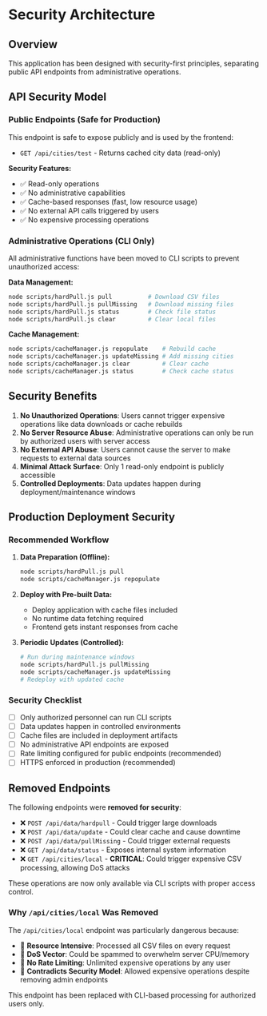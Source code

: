 # Security Architecture

## Overview

This application has been designed with security-first principles, separating public API endpoints from administrative operations.

## API Security Model

### Public Endpoints (Safe for Production)

This endpoint is safe to expose publicly and is used by the frontend:

- `GET /api/cities/test` - Returns cached city data (read-only)

**Security Features:**

- ✅ Read-only operations
- ✅ No administrative capabilities
- ✅ Cache-based responses (fast, low resource usage)
- ✅ No external API calls triggered by users
- ✅ No expensive processing operations

### Administrative Operations (CLI Only)

All administrative functions have been moved to CLI scripts to prevent unauthorized access:

**Data Management:**

```bash
node scripts/hardPull.js pull          # Download CSV files
node scripts/hardPull.js pullMissing   # Download missing files
node scripts/hardPull.js status        # Check file status
node scripts/hardPull.js clear         # Clear local files
```

**Cache Management:**

```bash
node scripts/cacheManager.js repopulate    # Rebuild cache
node scripts/cacheManager.js updateMissing # Add missing cities
node scripts/cacheManager.js clear         # Clear cache
node scripts/cacheManager.js status        # Check cache status
```

## Security Benefits

1. **No Unauthorized Operations**: Users cannot trigger expensive operations like data downloads or cache rebuilds
2. **No Server Resource Abuse**: Administrative operations can only be run by authorized users with server access
3. **No External API Abuse**: Users cannot cause the server to make requests to external data sources
4. **Minimal Attack Surface**: Only 1 read-only endpoint is publicly accessible
5. **Controlled Deployments**: Data updates happen during deployment/maintenance windows

## Production Deployment Security

### Recommended Workflow

1. **Data Preparation (Offline):**

   ```bash
   node scripts/hardPull.js pull
   node scripts/cacheManager.js repopulate
   ```

2. **Deploy with Pre-built Data:**

   - Deploy application with cache files included
   - No runtime data fetching required
   - Frontend gets instant responses from cache

3. **Periodic Updates (Controlled):**
   ```bash
   # Run during maintenance windows
   node scripts/hardPull.js pullMissing
   node scripts/cacheManager.js updateMissing
   # Redeploy with updated cache
   ```

### Security Checklist

- [ ] Only authorized personnel can run CLI scripts
- [ ] Data updates happen in controlled environments
- [ ] Cache files are included in deployment artifacts
- [ ] No administrative API endpoints are exposed
- [ ] Rate limiting configured for public endpoints (recommended)
- [ ] HTTPS enforced in production (recommended)

## Removed Endpoints

The following endpoints were **removed for security**:

- ❌ `POST /api/data/hardpull` - Could trigger large downloads
- ❌ `POST /api/data/update` - Could clear cache and cause downtime
- ❌ `POST /api/data/pullMissing` - Could trigger external requests
- ❌ `GET /api/data/status` - Exposes internal system information
- ❌ `GET /api/cities/local` - **CRITICAL**: Could trigger expensive CSV processing, allowing DoS attacks

These operations are now only available via CLI scripts with proper access control.

### Why `/api/cities/local` Was Removed

The `/api/cities/local` endpoint was particularly dangerous because:

- 🚨 **Resource Intensive**: Processed all CSV files on every request
- 🚨 **DoS Vector**: Could be spammed to overwhelm server CPU/memory
- 🚨 **No Rate Limiting**: Unlimited expensive operations by any user
- 🚨 **Contradicts Security Model**: Allowed expensive operations despite removing admin endpoints

This endpoint has been replaced with CLI-based processing for authorized users only.
